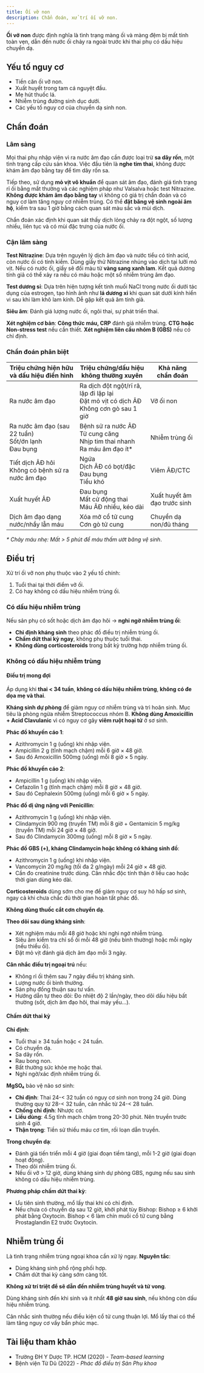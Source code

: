 ```yaml
---
title: Ối vỡ non
description: Chẩn đoán, xử trí ối vỡ non.
---
```


**Ối vỡ non** được định nghĩa là tình trạng màng ối và màng đệm bị mất tính toàn vẹn, dẫn đến nước ối chảy ra ngoài trước khi thai phụ có dấu hiệu chuyển dạ.

## Yếu tố nguy cơ

- Tiền căn ối vỡ non.
- Xuất huyết trong tam cá nguyệt đầu.
- Mẹ hút thuốc lá.
- Nhiễm trùng đường sinh dục dưới.
- Các yếu tố nguy cơ của chuyển dạ sinh non.

## Chẩn đoán

### Lâm sàng

Mọi thai phụ nhập viện vì ra nước âm đạo cần được loại trừ **sa dây rốn**, một tình trạng cấp cứu sản khoa. Việc đầu tiên là **nghe tim thai**, không được khám âm đạo bằng tay để tìm dây rốn sa.

Tiếp theo, sử dụng **mỏ vịt vô khuẩn** để quan sát âm đạo, đánh giá tình trạng rỉ ối bằng mắt thường và các nghiệm pháp như Valsalva hoặc test Nitrazine. **Không được khám âm đạo bằng tay** vì không có giá trị chẩn đoán và có nguy cơ làm tăng nguy cơ nhiễm trùng. Có thể **đặt băng vệ sinh ngoài âm hộ**, kiểm tra sau 1 giờ bằng cách quan sát màu sắc và mùi dịch.

Chẩn đoán xác định khi quan sát thấy dịch lỏng chảy ra đột ngột, số lượng nhiều, liên tục và có mùi đặc trưng của nước ối.

### Cận lâm sàng

**Test Nitrazine**: Dựa trên nguyên lý dịch âm đạo và nước tiểu có tính acid, còn nước ối có tính kiềm. Dùng giấy thử Nitrazine nhúng vào dịch tại lưỡi mỏ vịt. Nếu có nước ối, giấy sẽ đổi màu từ **vàng sang xanh lam**. Kết quả dương tính giả có thể xảy ra nếu có máu hoặc một số nhiễm trùng âm đạo.

**Test dương sỉ**: Dựa trên hiện tượng kết tinh muối NaCl trong nước ối dưới tác dụng của estrogen, tạo hình ảnh như **lá dương xỉ** khi quan sát dưới kính hiển vi sau khi làm khô lam kính. Dễ gặp kết quả âm tính giả.

**Siêu âm**: Đánh giá lượng nước ối, ngôi thai, sự phát triển thai.

**Xét nghiệm cơ bản**: **Công thức máu, CRP** đánh giá nhiễm trùng. **CTG hoặc Non-stress test** nếu cần thiết. **Xét nghiệm liên cầu nhóm B (GBS)** nếu có chỉ định.

### Chẩn đoán phân biệt

| Triệu chứng hiện hữu và dấu hiệu điển hình               | Triệu chứng/dấu hiệu không thường xuyên                                                   | Khả năng chẩn đoán           |
| -------------------------------------------------------- | ----------------------------------------------------------------------------------------- | ---------------------------- |
| Ra nước âm đạo                                           | Ra dịch đột ngột/rĩ rã, lặp đi lặp lại<br>Đặt mỏ vịt có dịch ÂĐ<br>Không cơn gò sau 1 giờ | Vỡ ối non                    |
| Ra nước âm đạo (sau 22 tuần) <br>Sốt/ớn lạnh<br>Đau bụng | Bệnh sử ra nước ÂĐ<br>Tử cung căng<br>Nhịp tim thai nhanh<br>Ra máu âm đạo ít\*           | Nhiễm trùng ối               |
| Tiết dịch ÂĐ hôi <br>Không có bệnh sử ra nước âm đạo     | Ngứa<br>Dịch ÂĐ có bọt/đặc <br>Đau bụng<br> Tiểu khó                                      | Viêm ÂĐ/CTC                  |
| Xuất huyết ÂĐ                                            | Đau bụng <br> Mất cử động thai <br>Máu ÂĐ nhiều, kéo dài                                  | Xuất huyết âm đạo trước sinh |
| Dịch âm đạo dạng nước/nhầy lẫn máu                       | Xóa mở cổ tử cung<br>Cơn gò tử cung                                                       | Chuyển dạ non/đủ tháng       |

_\* Chảy máu nhẹ: Mất > 5 phút để máu thấm ướt băng vệ sinh_.

## Điều trị

Xử trí ối vỡ non phụ thuộc vào 2 yếu tố chính:

1. Tuổi thai tại thời điểm vỡ ối.
2. Có hay không có dấu hiệu nhiễm trùng ối.

### Có dấu hiệu nhiễm trùng

Nếu sản phụ có sốt hoặc dịch âm đạo hôi → **nghi ngờ nhiễm trùng ối**:

- **Chỉ định kháng sinh** theo phác đồ điều trị nhiễm trùng ối.
- **Chấm dứt thai kỳ ngay**, không phụ thuộc tuổi thai.
- **Không dùng corticosteroids** trong bất kỳ trường hợp nhiễm trùng ối.

### Không có dấu hiệu nhiễm trùng

#### Điều trị mong đợi

Áp dụng khi **thai < 34 tuần**, **không có dấu hiệu nhiễm trùng**, **không có đe dọa mẹ và thai**.

**Kháng sinh dự phòng** để giảm nguy cơ nhiễm trùng và trì hoãn sinh. Mục tiêu là phòng ngừa nhiễm Streptococcus nhóm B. **Không dùng Amoxicillin + Acid Clavulanic** vì có nguy cơ gây **viêm ruột hoại tử** ở sơ sinh.

**Phác đồ khuyến cáo 1**:

- Azithromycin 1 g (uống) khi nhập viện.
- Ampicillin 2 g (tĩnh mạch chậm) mỗi 6 giờ × 48 giờ.
- Sau đó Amoxicillin 500mg (uống) mỗi 8 giờ × 5 ngày.

**Phác đồ khuyến cáo 2**:

- Ampicillin 1 g (uống) khi nhập viện.
- Cefazolin 1 g (tĩnh mạch chậm) mỗi 8 giờ × 48 giờ.
- Sau đó Cephalexin 500mg (uống) mỗi 6 giờ × 5 ngày.

**Phác đồ dị ứng nặng với Penicillin**:

- Azithromycin 1 g (uống) khi nhập viện.
- Clindamycin 900 mg (truyền TM) mỗi 8 giờ + Gentamicin 5 mg/kg (truyền TM) mỗi 24 giờ × 48 giờ.
- Sau đó Clindamycin 300mg (uống) mỗi 8 giờ × 5 ngày.

**Phác đồ GBS (+), kháng Clindamycin hoặc không có kháng sinh đồ**:

- Azithromycin 1 g (uống) khi nhập viện.
- Vancomycin 20 mg/kg (tối đa 2 g/ngày) mỗi 24 giờ × 48 giờ.
- Cần đo creatinine trước dùng. Cân nhắc độc tính thận ở liều cao hoặc thời gian dùng kéo dài.

**Corticosteroids** dùng sớm cho mẹ để giảm nguy cơ suy hô hấp sơ sinh, ngay cả khi chưa chắc đủ thời gian hoàn tất phác đồ.

**Không dùng thuốc cắt cơn chuyển dạ**.

**Theo dõi sau dùng kháng sinh**:

- Xét nghiệm máu mỗi 48 giờ hoặc khi nghi ngờ nhiễm trùng.
- Siêu âm kiểm tra chỉ số ối mỗi 48 giờ (nếu bình thường) hoặc mỗi ngày (nếu thiểu ối).
- Đặt mỏ vịt đánh giá dịch âm đạo mỗi 3 ngày.

**Cân nhắc điều trị ngoại trú** nếu:

- Không rỉ ối thêm sau 7 ngày điều trị kháng sinh.
- Lượng nước ối bình thường.
- Sản phụ đồng thuận sau tư vấn.
- Hướng dẫn tự theo dõi: Đo nhiệt độ 2 lần/ngày, theo dõi dấu hiệu bất thường (sốt, dịch âm đạo hôi, thai máy yếu...).

#### Chấm dứt thai kỳ

**Chỉ định**:

- Tuổi thai ≥ 34 tuần hoặc < 24 tuần.
- Có chuyển dạ.
- Sa dây rốn.
- Rau bong non.
- Bất thường sức khỏe mẹ hoặc thai.
- Nghi ngờ/xác định nhiễm trùng ối.

**MgSO₄** bảo vệ não sơ sinh:

- **Chỉ định**: Thai 24-< 32 tuần có nguy cơ sinh non trong 24 giờ. Dùng thường quy từ 28-< 32 tuần, cân nhắc từ 24-< 28 tuần.
- **Chống chỉ định**: Nhược cơ.
- **Liều dùng**: 4.5g tĩnh mạch chậm trong 20-30 phút. Nên truyền trước sinh 4 giờ.
- **Thận trọng**: Tiền sử thiếu máu cơ tim, rối loạn dẫn truyền.

**Trong chuyển dạ**:

- Đánh giá tiến triển mỗi 4 giờ (giai đoạn tiềm tàng), mỗi 1-2 giờ (giai đoạn hoạt động).
- Theo dõi nhiễm trùng ối.
- Nếu ối vỡ > 12 giờ, dùng kháng sinh dự phòng GBS, ngưng nếu sau sinh không có dấu hiệu nhiễm trùng.

**Phương pháp chấm dứt thai kỳ**:

- Ưu tiên sinh thường, mổ lấy thai khi có chỉ định.
- Nếu chưa có chuyển dạ sau 12 giờ, khởi phát tùy Bishop: Bishop ≥ 6 khởi phát bằng Oxytocin. Bishop < 6 làm chín muồi cổ tử cung bằng Prostaglandin E2 trước Oxytocin.

## Nhiễm trùng ối

Là tình trạng nhiễm trùng ngoại khoa cần xử lý ngay. **Nguyên tắc**:

- Dùng kháng sinh phổ rộng phối hợp.
- Chấm dứt thai kỳ càng sớm càng tốt.

**Không xử trí triệt để sẽ dẫn đến nhiễm trùng huyết và tử vong**.

Dùng kháng sinh đến khi sinh và ít nhất **48 giờ sau sinh**, nếu không còn dấu hiệu nhiễm trùng.

Cân nhắc sinh thường nếu điều kiện cổ tử cung thuận lợi. Mổ lấy thai có thể làm tăng nguy cơ vấy bẩn phúc mạc.

## Tài liệu tham khảo

- Trường ĐH Y Dược TP. HCM (2020) - _Team-based learning_
- Bệnh viện Từ Dũ (2022) - _Phác đồ điều trị Sản Phụ khoa_
